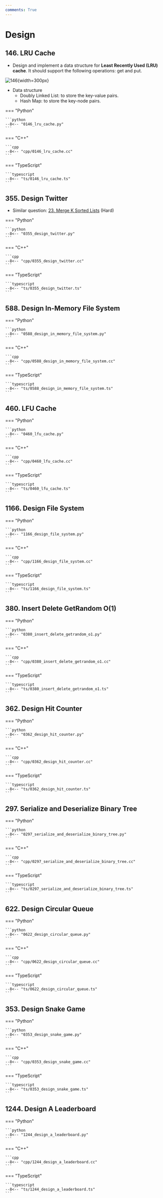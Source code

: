 ```yaml
---
comments: True
---
```


# Design

## 146. LRU Cache

-   Design and implement a data structure for **Least Recently Used (LRU) cache**. It should support the following operations: get and put.

![146](https://miro.medium.com/v2/resize:fit:650/0*fOwBd3z0XtHh7WN1.png){width=300px}

-   Data structure
    -   Doubly Linked List: to store the key-value pairs.
    -   Hash Map: to store the key-node pairs.

=== "Python"

    ```python
    --8<-- "0146_lru_cache.py"
    ```

=== "C++"

    ```cpp
    --8<-- "cpp/0146_lru_cache.cc"
    ```

=== "TypeScript"

    ```typescript
    --8<-- "ts/0146_lru_cache.ts"
    ```

## 355. Design Twitter

-   Similar question: [23. Merge K Sorted Lists](https://leetcode.com/problems/merge-k-sorted-lists/) (Hard)

=== "Python"

    ```python
    --8<-- "0355_design_twitter.py"
    ```

=== "C++"

    ```cpp
    --8<-- "cpp/0355_design_twitter.cc"
    ```

=== "TypeScript"

    ```typescript
    --8<-- "ts/0355_design_twitter.ts"
    ```

## 588. Design In-Memory File System

=== "Python"

    ```python
    --8<-- "0588_design_in_memory_file_system.py"
    ```

=== "C++"

    ```cpp
    --8<-- "cpp/0588_design_in_memory_file_system.cc"
    ```

=== "TypeScript"

    ```typescript
    --8<-- "ts/0588_design_in_memory_file_system.ts"
    ```

## 460. LFU Cache

=== "Python"

    ```python
    --8<-- "0460_lfu_cache.py"
    ```

=== "C++"

    ```cpp
    --8<-- "cpp/0460_lfu_cache.cc"
    ```

=== "TypeScript"

    ```typescript
    --8<-- "ts/0460_lfu_cache.ts"
    ```

## 1166. Design File System

=== "Python"

    ```python
    --8<-- "1166_design_file_system.py"
    ```

=== "C++"

    ```cpp
    --8<-- "cpp/1166_design_file_system.cc"
    ```

=== "TypeScript"

    ```typescript
    --8<-- "ts/1166_design_file_system.ts"
    ```

## 380. Insert Delete GetRandom O(1)

=== "Python"

    ```python
    --8<-- "0380_insert_delete_getrandom_o1.py"
    ```

=== "C++"

    ```cpp
    --8<-- "cpp/0380_insert_delete_getrandom_o1.cc"
    ```

=== "TypeScript"

    ```typescript
    --8<-- "ts/0380_insert_delete_getrandom_o1.ts"
    ```

## 362. Design Hit Counter

=== "Python"

    ```python
    --8<-- "0362_design_hit_counter.py"
    ```

=== "C++"

    ```cpp
    --8<-- "cpp/0362_design_hit_counter.cc"
    ```

=== "TypeScript"

    ```typescript
    --8<-- "ts/0362_design_hit_counter.ts"
    ```

## 297. Serialize and Deserialize Binary Tree

=== "Python"

    ```python
    --8<-- "0297_serialize_and_deserialize_binary_tree.py"
    ```

=== "C++"

    ```cpp
    --8<-- "cpp/0297_serialize_and_deserialize_binary_tree.cc"
    ```

=== "TypeScript"

    ```typescript
    --8<-- "ts/0297_serialize_and_deserialize_binary_tree.ts"
    ```

## 622. Design Circular Queue

=== "Python"

    ```python
    --8<-- "0622_design_circular_queue.py"
    ```

=== "C++"

    ```cpp
    --8<-- "cpp/0622_design_circular_queue.cc"
    ```

=== "TypeScript"

    ```typescript
    --8<-- "ts/0622_design_circular_queue.ts"
    ```

## 353. Design Snake Game

=== "Python"

    ```python
    --8<-- "0353_design_snake_game.py"
    ```

=== "C++"

    ```cpp
    --8<-- "cpp/0353_design_snake_game.cc"
    ```

=== "TypeScript"

    ```typescript
    --8<-- "ts/0353_design_snake_game.ts"
    ```

## 1244. Design A Leaderboard

=== "Python"

    ```python
    --8<-- "1244_design_a_leaderboard.py"
    ```

=== "C++"

    ```cpp
    --8<-- "cpp/1244_design_a_leaderboard.cc"
    ```

=== "TypeScript"

    ```typescript
    --8<-- "ts/1244_design_a_leaderboard.ts"
    ```
